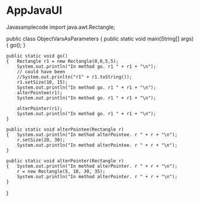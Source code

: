 # AppJavaUI
Javasamplecode
import java.awt.Rectangle;

public class ObjectVarsAsParameters
{	public static void main(String[] args)
	{	go();
	}
	
	public static void go()
	{	Rectangle r1 = new Rectangle(0,0,5,5);
		System.out.println("In method go. r1 " + r1 + "\n");
		// could have been 
		//System.out.prinltn("r1" + r1.toString());
		r1.setSize(10, 15);
		System.out.println("In method go. r1 " + r1 + "\n");
		alterPointee(r1);
		System.out.println("In method go. r1 " + r1 + "\n");
		
		alterPointer(r1);
		System.out.println("In method go. r1 " + r1 + "\n");
	}
	
	public static void alterPointee(Rectangle r)
	{	System.out.println("In method alterPointee. r " + r + "\n");
		r.setSize(20, 30);
		System.out.println("In method alterPointee. r " + r + "\n");
	}
	
	public static void alterPointer(Rectangle r)
	{	System.out.println("In method alterPointer. r " + r + "\n");
		r = new Rectangle(5, 10, 30, 35);
		System.out.println("In method alterPointer. r " + r + "\n");
	}
	
	
}
